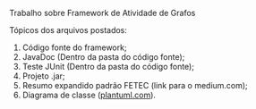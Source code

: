 Trabalho sobre Framework de Atividade de Grafos

Tópicos dos arquivos postados:

1. Código fonte do framework;
2. JavaDoc (Dentro da pasta do código fonte);
3. Teste JUnit (Dentro da pasta do código fonte);
4. Projeto .jar;
5. Resumo expandido padrão FETEC (link para o medium.com);
6. Diagrama de classe ([plantuml.com](https://github.com/PedroPato7/Framework-AtividadeGrafo/tree/main)).
